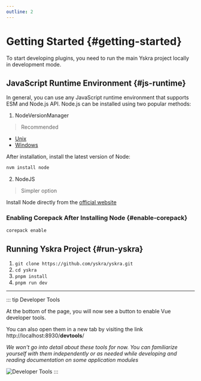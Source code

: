 ```yaml
---
outline: 2
---
```

# Getting Started {#getting-started}

To start developing plugins, you need to run the main Yskra project locally in development mode.

## JavaScript Runtime Environment {#js-runtime}

In general, you can use any JavaScript runtime environment that supports ESM and Node.js API. Node.js can be installed using two popular methods:

1. NodeVersionManager

> Recommended

- [Unix](https://github.com/nvm-sh/nvm?tab=readme-ov-file#install--update-script)
- [Windows](https://github.com/coreybutler/nvm-windows)

After installation, install the latest version of Node:
```bash
nvm install node
```

2. NodeJS

> Simpler option

Install Node directly from the [official website](https://nodejs.org/en/download/)


### Enabling Corepack After Installing Node {#enable-corepack}

```bash
corepack enable
```

## Running Yskra Project {#run-yskra}

1. `git clone https://github.com/yskra/yskra.git`
2. `cd yskra`
3. `pnpm install`
4. `pnpm run dev`

___

::: tip Developer Tools

At the bottom of the page, you will now see a button to enable Vue developer tools.

You can also open them in a new tab by visiting the link http://localhost:8930/__devtools__/

*We won't go into detail about these tools for now. You can familiarize yourself with them independently or as needed while developing and reading documentation on some application modules*

![Developer Tools](/devtoolsPrew.png)
:::


